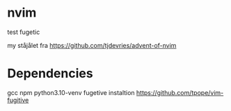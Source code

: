 # nvim 
test fugetic 

my ståjålet fra 
https://github.com/tjdevries/advent-of-nvim

# Dependencies
gcc
npm
python3.10-venv
fugetive instaltion https://github.com/tpope/vim-fugitive
